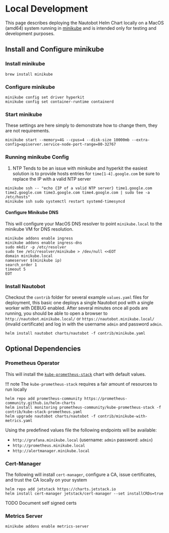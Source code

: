 # Local Development

This page describes deploying the Nautobot Helm Chart locally on a MacOS (amd64) system running in [minikube](https://minikube.sigs.k8s.io/docs/start/) and is intended only for testing and development purposes.

## Install and Configure minikube

### Install minikube

```no-highlight
brew install minikube
```

### Configure minikube

```no-highlight
minikube config set driver hyperkit
minikube config set container-runtime containerd
```

### Start minikube

These settings are here simply to demonstrate how to change them, they are not requirements.

```no-highlight
minikube start --memory=4G --cpus=4 --disk-size 10000mb --extra-config=apiserver.service-node-port-range=80-32767
```

### Running minikube Config

1. NTP Tends to be an issue with minikube and hyperkit the easiest solution is to provide hosts entries for `time[1-4].google.com` be sure to replace the IP with a valid NTP server

```no-highlight
minikube ssh -- "echo {IP of a valid NTP server} time1.google.com time2.google.com time3.google.com time4.google.com | sudo tee -a /etc/hosts"
minikube ssh sudo systemctl restart systemd-timesyncd
```

#### Configure Minikube DNS

This will configure your MacOS DNS resolver to point `minikube.local` to the minikube VM for DNS resolution.

```no-highlight
minikube addons enable ingress
minikube addons enable ingress-dns
sudo mkdir -p /etc/resolver
sudo tee /etc/resolver/minikube > /dev/null <<EOT
domain minikube.local
nameserver $(minikube ip)
search_order 1
timeout 5
EOT
```

### Install Nautobot

Checkout the `contrib` folder for several example `values.yaml` files for deployment, this basic one deploys a single Nautobot pod with a single worker with DEBUG enabled.  After several minutes once all pods are running, you should be able to open a browser to `http://nautobot.minikube.local/` or `https://nautobot.minikube.local/` (invalid certificate) and log in with the username `admin` and password `admin`.

```no-highlight
helm install nautobot charts/nautobot -f contrib/minikube.yaml
```

## Optional Dependencies

### Prometheus Operator

This will install the [`kube-prometheus-stack`](https://github.com/prometheus-community/helm-charts/tree/main/charts/kube-prometheus-stack) chart with default values.

!!! note
    The `kube-prometheus-stack` requires a fair amount of resources to run locally

```no-highlight
helm repo add prometheus-community https://prometheus-community.github.io/helm-charts
helm install monitoring prometheus-community/kube-prometheus-stack -f contrib/kube-stack-prometheus.yaml
helm upgrade nautobot charts/nautobot -f contrib/minikube-with-metrics.yaml
```

Using the predefined values file the following endpoints will be available:

* `http://grafana.minikube.local` (username: `admin` password: `admin`)
* `http://prometheus.minikube.local`
* `http://alertmanager.minikube.local`

### Cert-Manager

The following will install `cert-manager`, configure a CA, issue certificates, and trust the CA locally on your system

```no-highlight
helm repo add jetstack https://charts.jetstack.io
helm install cert-manager jetstack/cert-manager --set installCRDs=true
```

TODO Document self signed certs

### Metrics Server

```no-highlight
minikube addons enable metrics-server
```
